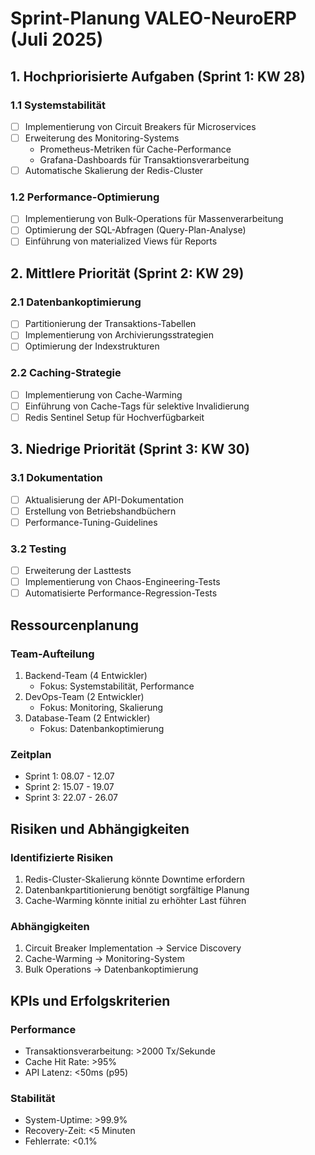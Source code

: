 # Sprint-Planung VALEO-NeuroERP (Juli 2025)

## 1. Hochpriorisierte Aufgaben (Sprint 1: KW 28)

### 1.1 Systemstabilität
- [ ] Implementierung von Circuit Breakers für Microservices
- [ ] Erweiterung des Monitoring-Systems
  - Prometheus-Metriken für Cache-Performance
  - Grafana-Dashboards für Transaktionsverarbeitung
- [ ] Automatische Skalierung der Redis-Cluster

### 1.2 Performance-Optimierung
- [ ] Implementierung von Bulk-Operations für Massenverarbeitung
- [ ] Optimierung der SQL-Abfragen (Query-Plan-Analyse)
- [ ] Einführung von materialized Views für Reports

## 2. Mittlere Priorität (Sprint 2: KW 29)

### 2.1 Datenbankoptimierung
- [ ] Partitionierung der Transaktions-Tabellen
- [ ] Implementierung von Archivierungsstrategien
- [ ] Optimierung der Indexstrukturen

### 2.2 Caching-Strategie
- [ ] Implementierung von Cache-Warming
- [ ] Einführung von Cache-Tags für selektive Invalidierung
- [ ] Redis Sentinel Setup für Hochverfügbarkeit

## 3. Niedrige Priorität (Sprint 3: KW 30)

### 3.1 Dokumentation
- [ ] Aktualisierung der API-Dokumentation
- [ ] Erstellung von Betriebshandbüchern
- [ ] Performance-Tuning-Guidelines

### 3.2 Testing
- [ ] Erweiterung der Lasttests
- [ ] Implementierung von Chaos-Engineering-Tests
- [ ] Automatisierte Performance-Regression-Tests

## Ressourcenplanung

### Team-Aufteilung
1. Backend-Team (4 Entwickler)
   - Fokus: Systemstabilität, Performance
2. DevOps-Team (2 Entwickler)
   - Fokus: Monitoring, Skalierung
3. Database-Team (2 Entwickler)
   - Fokus: Datenbankoptimierung

### Zeitplan
- Sprint 1: 08.07 - 12.07
- Sprint 2: 15.07 - 19.07
- Sprint 3: 22.07 - 26.07

## Risiken und Abhängigkeiten

### Identifizierte Risiken
1. Redis-Cluster-Skalierung könnte Downtime erfordern
2. Datenbankpartitionierung benötigt sorgfältige Planung
3. Cache-Warming könnte initial zu erhöhter Last führen

### Abhängigkeiten
1. Circuit Breaker Implementation → Service Discovery
2. Cache-Warming → Monitoring-System
3. Bulk Operations → Datenbankoptimierung

## KPIs und Erfolgskriterien

### Performance
- Transaktionsverarbeitung: >2000 Tx/Sekunde
- Cache Hit Rate: >95%
- API Latenz: <50ms (p95)

### Stabilität
- System-Uptime: >99.9%
- Recovery-Zeit: <5 Minuten
- Fehlerrate: <0.1% 